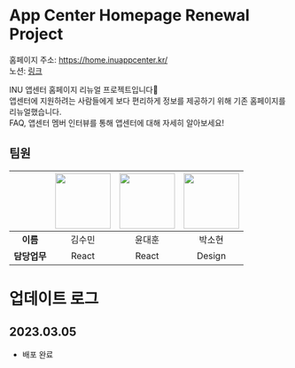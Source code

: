 # App Center Homepage Renewal Project

홈페이지 주소: https://home.inuappcenter.kr/  
노션: [링크](https://www.notion.so/strongcom/89a47de4aeba4a49a2b7189a8b46dac2)  

INU 앱센터 홈페이지 리뉴얼 프로젝트입니다👋   
앱센터에 지원하려는 사람들에게 보다 편리하게 정보를 제공하기 위해 기존 홈페이지를 리뉴얼했습니다.  
FAQ, 앱센터 멤버 인터뷰를 통해 앱센터에 대해 자세히 알아보세요!
## 팀원

| | <a href="https://github.com/milk717"><img src="https://avatars.githubusercontent.com/u/57657868?v=4" width="100"></a> | <a href="https://github.com/YunDH218"><img src="https://avatars.githubusercontent.com/u/68414997?v=4" width="100"></a> | <a href="https://www.behance.net/sohyeon052ce72"><img src="https://mir-s3-cdn-cf.behance.net/user/230/f5584c460392985.63fc90ec2231f.jpg" width="100"></a> |
| :---: | :---: | :---: | :---: |
|**이름**| 김수민 | 윤대훈 | 박소현 |
|**담당업무**| React | React | Design |

# 업데이트 로그
## 2023.03.05
- 배포 완료
